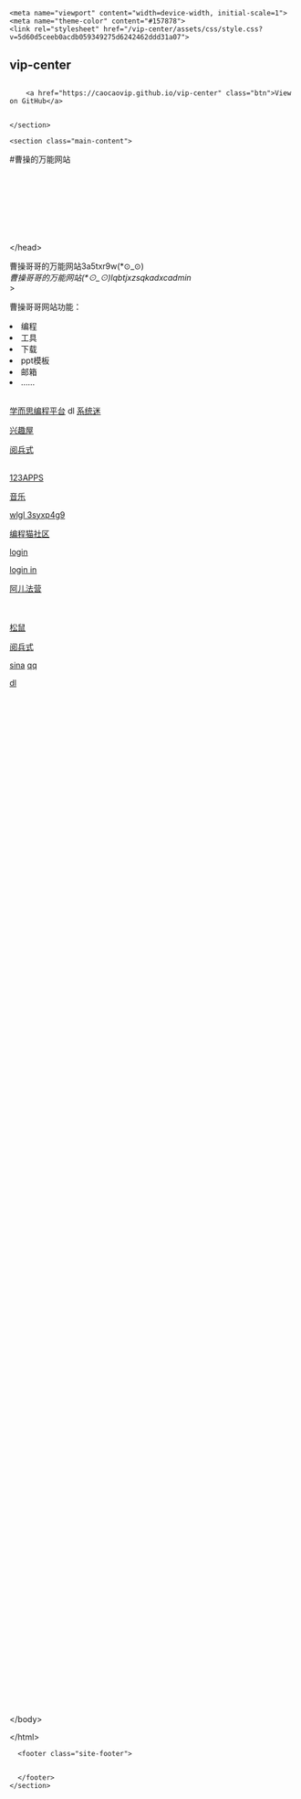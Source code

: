 <!DOCTYPE html>
<html lang="en-US">
  <head>
    <meta charset="UTF-8">

<!-- Begin Jekyll SEO tag v2.6.1 -->
<title>vip-center</title>
<meta name="generator" content="Jekyll v3.8.5" />
<meta property="og:title" content="vip-center" />
<meta property="og:locale" content="en_US" />
<link rel="canonical" href="https://caocaovip.github.io/vip-center/" />
<meta property="og:url" content="https://caocaovip.github.io/vip-center/" />
<meta property="og:site_name" content="vip-center" />
<script type="application/ld+json">
{"headline":"vip-center","@type":"WebSite","url":"https://caocaovip.github.io/vip-center/","name":"vip-center","@context":"https://schema.org"}</script>
<!-- End Jekyll SEO tag -->

    <meta name="viewport" content="width=device-width, initial-scale=1">
    <meta name="theme-color" content="#157878">
    <link rel="stylesheet" href="/vip-center/assets/css/style.css?v=5d60d5ceeb0acdb059349275d6242462ddd31a07">
  </head>
  <body>
    <section class="page-header">
      <h1 class="project-name">vip-center</h1>
      <h2 class="project-tagline"></h2>
      
        <a href="https://caocaovip.github.io/vip-center" class="btn">View on GitHub</a>
      
      
    </section>

    <section class="main-content">
      
<p>#曹操的万能网站<br /><br /><br /><br /><br /><br /><br /><br /><br />
&lt;/head&gt;</p>
<body>
曹操哥哥的万能网站3a5txr9w(*⊙_⊙)<br />
<i>曹操哥哥的万能网站(*⊙_⊙)lqbtjxzsqkadxcadmin<br /></i>
>
<p>曹操哥哥网站功能：</p>
<li>编程
<li>工具
<li>下载
<li>ppt模板
<li>邮箱
<li>……<br /><br />

<a href="http://code.xueersi.com" target="_blank">学而思编程平台</a>
dl
<a href="http://xitmi.com" target="_blank">系统迷</a>

<a href="http://xqu5.com" target="_blank">兴趣屋</a>

<a href="D:\0504\mp4\习近平乘车检阅部队-_高清.mp4" target="_blank">阅兵式</a><br /><br />

<a href="https://123apps.com/cn/" target="_blank">123APPS </a>

<a href="http://www.subook.cn/yinyue/yy.html" target="_blank">音乐</a>

<a href="http://192.168.1.1" target="_blank">wlgl 3syxp4g9</a>

<a href="https://shequ.codemao.cn/" target="_blank">编程猫社区</a>

<a href="https://shequ.codemao.cn/work/34103362" target="_blank">login</a>

<a href="https://shequ.codemao.cn/work/34830970" target="_blank">login in</a>

<a href="https://aerfaying.com" target="_blank">阿儿法营</a>

<a href="             " target="_blank">  </a>      <br /><br />
<a href="http://superlgr.com/" target="_blank">松鼠</a>


<a href="https://cowtransfer.com/s/afb5b6cbcb6243" target="_blank">阅兵式

<a href="http://mail.sina.com" target="_blank">sina</a>
<a href="http://mail.qq.com" target="_blank">qq</a><br />

<a href="https://ide.codemao.cn/w/34830970" target="_blank">dl</a><br />



<br /><br /><br /><br /><br /><br /><br /><br /><br /><br /><br /><br /><br /><br /><br /><br /><br /><br /><br /><br /><br /><br /><br /><br /><br /><br /><br /><br /><br /><br /><br /><br /><br /><br /><br /><br /><br /><br /><br /><br /><br /><br /><br /><br /><br /><br /><br /><br /><br /><br /><br /><br /><br /><br /><br /><br /><br /><br /><br /><br /><br /><br /><br /><br /><br /><br /><br /><br /><br /><br /><br /><br /><br /><br /><br /><br /><br /><br /><br /><br /><br /><br /><br /><br /><br /><br /><br /><br /><br /><br /><br /><br /><br /><br /><br /><br /><br /><br /><br /><br /><br /><br /><br /><br />







&lt;/body&gt;








&lt;/html&gt;

</a></li></li></li></li></li></li></body>


      <footer class="site-footer">
        
         
      </footer>
    </section>

    
  </body>
</html>






</body>








</html>

